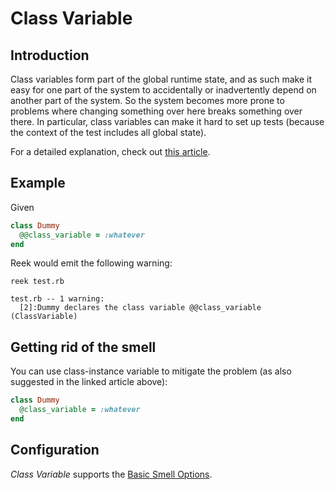 # Class Variable

## Introduction

Class variables form part of the global runtime state, and as such make it easy for one part of the system to accidentally or inadvertently depend on another part of the system. So the system becomes more prone to problems where changing something over here breaks something over there. In particular, class variables can make it hard to set up tests (because the context of the test includes all global state).

For a detailed explanation, check out [this article](http://4thmouse.com/index.php/2011/03/20/why-class-variables-in-ruby-are-a-bad-idea/).

## Example

Given

```Ruby
class Dummy
  @@class_variable = :whatever
end
```

Reek would emit the following warning:

```
reek test.rb

test.rb -- 1 warning:
  [2]:Dummy declares the class variable @@class_variable (ClassVariable)
```

## Getting rid of the smell

You can use class-instance variable to mitigate the problem (as also suggested in the linked article above):

```Ruby
class Dummy
  @class_variable = :whatever
end
```

##  Configuration

_Class Variable_ supports the [Basic Smell Options](Basic-Smell-Options.md).
